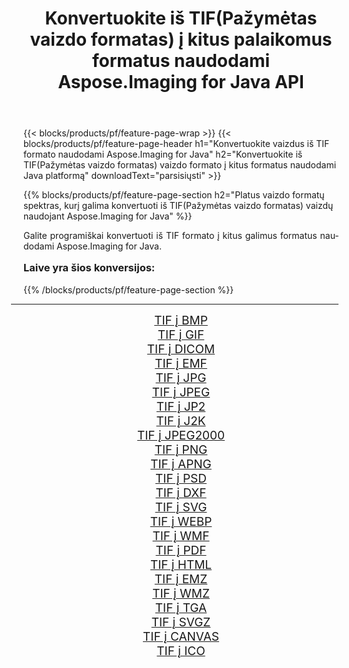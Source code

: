 ﻿---
title: Konvertuokite iš TIF(Pažymėtas vaizdo formatas) į kitus palaikomus formatus naudodami Aspose.Imaging for Java API 
weight: 3920
url: /lt/java/conversion/from/tif/ 
lang: lt
langdirlevel: 2
locales: zh-hans,ja,it,ru,de,es,fr,nl,id,lt,pl,pt,vi,tr,ko,zh-hant,ar,hi,th,sv,cs,uk,he
description: „Aspose.Imaging“ gali lengvai konvertuoti iš TIF(Pažymėtas vaizdo formatas) į kitus formatus naudojant „Java“ platformą
---

{{< blocks/products/pf/feature-page-wrap >}}
{{< blocks/products/pf/feature-page-header h1="Konvertuokite vaizdus iš TIF formato naudodami Aspose.Imaging for Java" h2="Konvertuokite iš TIF(Pažymėtas vaizdo formatas) vaizdo formato į kitus formatus naudodami Java platformą" downloadText="parsisiųsti" >}}


{{% blocks/products/pf/feature-page-section  h2="Platus vaizdo formatų spektras, kurį galima konvertuoti iš TIF(Pažymėtas vaizdo formatas) vaizdų naudojant Aspose.Imaging for Java" %}}
<p align=justify>Galite programiškai konvertuoti iš TIF formato į kitus galimus formatus naudodami
Aspose.Imaging for Java. </p>
<h3 style="margin-top:16px;">
Laive yra šios konversijos:
</h3>
{{% /blocks/products/pf/feature-page-section %}}
<div class="container-fluid productfamilypage bg-gray">
    <div class="convertypes bg-gray agp-content section">
        <div class="container">
		<hr style="margin-left:-20px;"/>
		<div class="row other-converters" style="gap: 10px;font-size: 19px;text-align:center;">
		    <div class='col-md-3 other-converter remove-lp remove-rp'><a href="/imaging/lt/java/conversion/tif-to-bmp/" style="padding:15px;">TIF į BMP</a></div><div class='col-md-3 other-converter remove-lp remove-rp'><a href="/imaging/lt/java/conversion/tif-to-gif/" style="padding:15px;">TIF į GIF</a></div><div class='col-md-3 other-converter remove-lp remove-rp'><a href="/imaging/lt/java/conversion/tif-to-dicom/" style="padding:15px;">TIF į DICOM</a></div><div class='col-md-3 other-converter remove-lp remove-rp'><a href="/imaging/lt/java/conversion/tif-to-emf/" style="padding:15px;">TIF į EMF</a></div><div class='col-md-3 other-converter remove-lp remove-rp'><a href="/imaging/lt/java/conversion/tif-to-jpg/" style="padding:15px;">TIF į JPG</a></div><div class='col-md-3 other-converter remove-lp remove-rp'><a href="/imaging/lt/java/conversion/tif-to-jpeg/" style="padding:15px;">TIF į JPEG</a></div><div class='col-md-3 other-converter remove-lp remove-rp'><a href="/imaging/lt/java/conversion/tif-to-jp2/" style="padding:15px;">TIF į JP2</a></div><div class='col-md-3 other-converter remove-lp remove-rp'><a href="/imaging/lt/java/conversion/tif-to-j2k/" style="padding:15px;">TIF į J2K</a></div><div class='col-md-3 other-converter remove-lp remove-rp'><a href="/imaging/lt/java/conversion/tif-to-jpeg2000/" style="padding:15px;">TIF į JPEG2000</a></div><div class='col-md-3 other-converter remove-lp remove-rp'><a href="/imaging/lt/java/conversion/tif-to-png/" style="padding:15px;">TIF į PNG</a></div><div class='col-md-3 other-converter remove-lp remove-rp'><a href="/imaging/lt/java/conversion/tif-to-apng/" style="padding:15px;">TIF į APNG</a></div><div class='col-md-3 other-converter remove-lp remove-rp'><a href="/imaging/lt/java/conversion/tif-to-psd/" style="padding:15px;">TIF į PSD</a></div><div class='col-md-3 other-converter remove-lp remove-rp'><a href="/imaging/lt/java/conversion/tif-to-dxf/" style="padding:15px;">TIF į DXF</a></div><div class='col-md-3 other-converter remove-lp remove-rp'><a href="/imaging/lt/java/conversion/tif-to-svg/" style="padding:15px;">TIF į SVG</a></div><div class='col-md-3 other-converter remove-lp remove-rp'><a href="/imaging/lt/java/conversion/tif-to-webp/" style="padding:15px;">TIF į WEBP</a></div><div class='col-md-3 other-converter remove-lp remove-rp'><a href="/imaging/lt/java/conversion/tif-to-wmf/" style="padding:15px;">TIF į WMF</a></div><div class='col-md-3 other-converter remove-lp remove-rp'><a href="/imaging/lt/java/conversion/tif-to-pdf/" style="padding:15px;">TIF į PDF</a></div><div class='col-md-3 other-converter remove-lp remove-rp'><a href="/imaging/lt/java/conversion/tif-to-html/" style="padding:15px;">TIF į HTML</a></div><div class='col-md-3 other-converter remove-lp remove-rp'><a href="/imaging/lt/java/conversion/tif-to-emz/" style="padding:15px;">TIF į EMZ</a></div><div class='col-md-3 other-converter remove-lp remove-rp'><a href="/imaging/lt/java/conversion/tif-to-wmz/" style="padding:15px;">TIF į WMZ</a></div><div class='col-md-3 other-converter remove-lp remove-rp'><a href="/imaging/lt/java/conversion/tif-to-tga/" style="padding:15px;">TIF į TGA</a></div><div class='col-md-3 other-converter remove-lp remove-rp'><a href="/imaging/lt/java/conversion/tif-to-svgz/" style="padding:15px;">TIF į SVGZ</a></div><div class='col-md-3 other-converter remove-lp remove-rp'><a href="/imaging/lt/java/conversion/tif-to-canvas/" style="padding:15px;">TIF į CANVAS</a></div><div class='col-md-3 other-converter remove-lp remove-rp'><a href="/imaging/lt/java/conversion/tif-to-ico/" style="padding:15px;">TIF į ICO</a></div>
                </div>
        </div>
    </div>
</div>
<br/>

